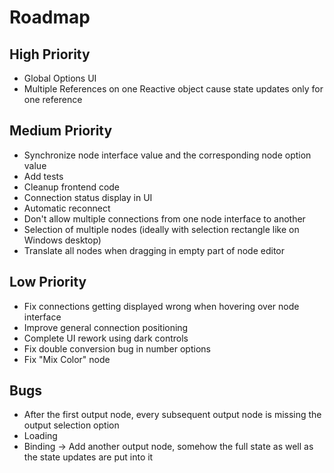 # Roadmap

## High Priority
- Global Options UI
- Multiple References on one Reactive object cause state updates only for one reference

## Medium Priority
- Synchronize node interface value and the corresponding node option value
- Add tests
- Cleanup frontend code
- Connection status display in UI
- Automatic reconnect
- Don't allow multiple connections from one node interface to another
- Selection of multiple nodes (ideally with selection rectangle like on Windows desktop)
- Translate all nodes when dragging in empty part of node editor

## Low Priority
- Fix connections getting displayed wrong when hovering over node interface
- Improve general connection positioning
- Complete UI rework using dark controls
- Fix double conversion bug in number options
- Fix "Mix Color" node

## Bugs
- After the first output node, every subsequent output node is missing the output selection option
- Loading
- Binding -> Add another output node, somehow the full state as well as the state updates are put into it